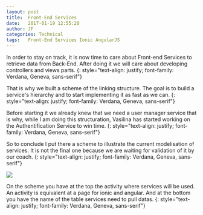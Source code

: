 ```yaml
---
layout: post
title:  Front-End Services
date:   2017-01-19 12:55:20
author: JF
categories: Technical
tags:	Front-End Services Ionic AngularJS
---
```


In order to stay on track, it is now time to care about Front-end Services to retrieve data from Back-End. After doing it we will care about developing controllers and views parts.
{: style="text-align: justify; font-family: Verdana, Geneva, sans-serif"}

That is why we built a scheme of the linking structure. The goal is to build a service's hierarchy and to start implementing it as fast as we can.
{: style="text-align: justify; font-family: Verdana, Geneva, sans-serif"}

Before starting it we already knew that we need a user manager service that is why, while I am doing this structuration, Vasilina has started working on the Authentification Service to win time. 
{: style="text-align: justify; font-family: Verdana, Geneva, sans-serif"}

So to conclude I put there a scheme to illustrate the current modelisation of services. It is not the final one because we are waiting for validation of it by our coach.
{: style="text-align: justify; font-family: Verdana, Geneva, sans-serif"}

<img src="../../../../assets/posts/FeelLilleServices.png">

On the scheme you have at the top the activity where services will be used. An activity is equivalent at a page for ionic and angular. And at the bottom you have the name of the table services need to pull datas.
{: style="text-align: justify; font-family: Verdana, Geneva, sans-serif"}